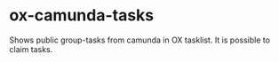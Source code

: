 # ox-camunda-tasks
Shows public group-tasks from camunda in OX tasklist. It is possible to claim tasks.
